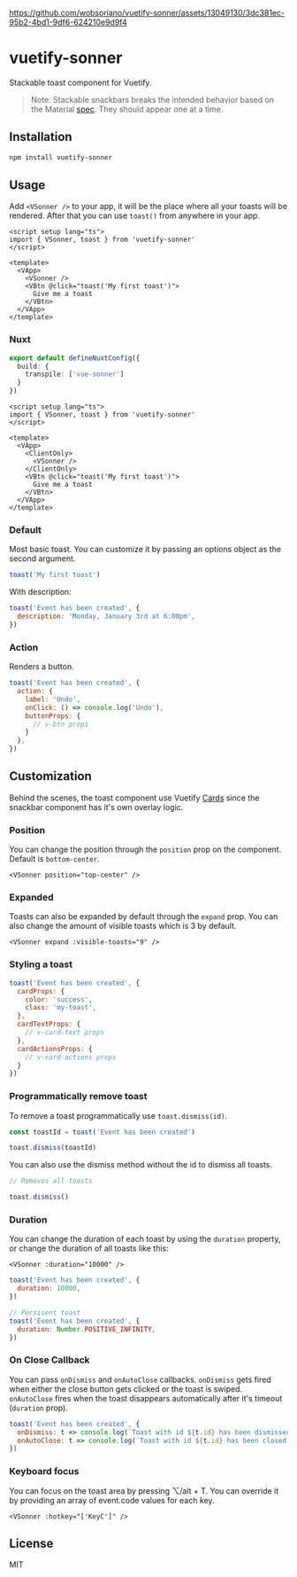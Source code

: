 https://github.com/wobsoriano/vuetify-sonner/assets/13049130/3dc381ec-95b2-4bd1-9df6-624210e9d9f4


# vuetify-sonner

Stackable toast component for Vuetify.

> Note: Stackable snackbars breaks the intended behavior based on the Material [spec](https://m2.material.io/components/snackbars#behavior). They should appear one at a time.

## Installation

```bash
npm install vuetify-sonner
```

## Usage

Add `<VSonner />` to your app, it will be the place where all your toasts will be rendered. After that you can use `toast()` from anywhere in your app.

```vue
<script setup lang="ts">
import { VSonner, toast } from 'vuetify-sonner'
</script>

<template>
  <VApp>
    <VSonner />
    <VBtn @click="toast('My first toast')">
      Give me a toast
    </VBtn>
  </VApp>
</template>
```

### Nuxt

```ts
export default defineNuxtConfig({
  build: {
    transpile: ['vue-sonner']
  }
})
```

```vue
<script setup lang="ts">
import { VSonner, toast } from 'vuetify-sonner'
</script>

<template>
  <VApp>
    <ClientOnly>
      <VSonner />
    </ClientOnly>
    <VBtn @click="toast('My first toast')">
      Give me a toast
    </VBtn>
  </VApp>
</template>
```

### Default

Most basic toast. You can customize it by passing an options object as the second argument.

```js
toast('My first toast')
```

With description:

```js
toast('Event has been created', {
  description: 'Monday, January 3rd at 6:00pm',
})
```

### Action

Renders a button.

```js
toast('Event has been created', {
  action: {
    label: 'Undo',
    onClick: () => console.log('Undo'),
    buttonProps: {
      // v-btn props
    }
  },
})
```

## Customization

Behind the scenes, the toast component use Vuetify [Cards](https://vuetifyjs.com/en/components/cards/) since the snackbar component has it's own overlay logic.

### Position

You can change the position through the `position` prop on the <VSonner /> component. Default is `bottom-center`.

```vue
<VSonner position="top-center" />
```

### Expanded

Toasts can also be expanded by default through the `expand` prop. You can also change the amount of visible toasts which is 3 by default.

```vue
<VSonner expand :visible-toasts="9" />
```

### Styling a toast

```js
toast('Event has been created', {
  cardProps: {
    color: 'success',
    class: 'my-toast',
  },
  cardTextProps: {
    // v-card-text props
  },
  cardActionsProps: {
    // v-card-actions props
  }
})
```

### Programmatically remove toast

To remove a toast programmatically use `toast.dismiss(id)`.

```js
const toastId = toast('Event has been created')

toast.dismiss(toastId)
```

You can also use the dismiss method without the id to dismiss all toasts.

```js
// Removes all toasts

toast.dismiss()
```

### Duration

You can change the duration of each toast by using the `duration` property, or change the duration of all toasts like this:

```vue
<VSonner :duration="10000" />
```

```js
toast('Event has been created', {
  duration: 10000,
})

// Persisent toast
toast('Event has been created', {
  duration: Number.POSITIVE_INFINITY,
})
```

### On Close Callback

You can pass `onDismiss` and `onAutoClose` callbacks. `onDismiss` gets fired when either the close button gets clicked or the toast is swiped. `onAutoClose` fires when the toast disappears automatically after it's timeout (`duration` prop).

```js
toast('Event has been created', {
  onDismiss: t => console.log(`Toast with id ${t.id} has been dismissed`),
  onAutoClose: t => console.log(`Toast with id ${t.id} has been closed automatically`),
})
```

### Keyboard focus

You can focus on the toast area by pressing ⌥/alt + T. You can override it by providing an array of event.code values for each key.

```vue
<VSonner :hotkey="['KeyC']" />
```

## License

MIT
